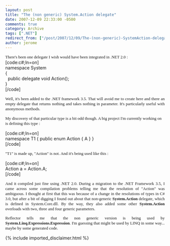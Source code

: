 ```yaml
---
layout: post
title: "The (non generic) System.Action delegate"
date: 2007-12-09 22:33:00 -0500
comments: true
category: Archive
tags: [".NET"]
redirect_from: ["/post/2007/12/09/The-(non-generic)-SystemAction-delegate", "/post/2007/12/09/the-(non-generic)-systemaction-delegate"]
author: jerome
---
```

<!-- more -->
<p align="justify">
<font face="Tahoma" size="2">There&#39;s been one delegate I wish would have been integrated in .NET 2.0 :</font> <br />
[code:c#;ln=on]<br />
namespace System<br />
{<br />
&nbsp; public delegate void Action();<br />
}<br />
[/code] 
</p>
<p align="justify">
<font size="2"><font face="Tahoma">Well, it&#39;s been added to the .NET framework 3.5. That will avoid me to create here and there an empty delegate that returns nothing and takes nothing in parameter. It&#39;s particularly useful with anonymous methods.</font></font> 
</p>
<p>
<font size="2"><font face="Tahoma">My discovery of that particular type is a bit odd though. </font></font><font size="2"><font face="Tahoma">A big project I&#39;m currently working on is defining this type :</font></font> 
</p>
<p>
[code:c#;ln=on]<br />
namespace T1 { public enum Action { A } } <br />
[/code] 
</p>
<font size="2">
<p>
<font size="2"><font face="Tahoma">&quot;T1&quot; is made up, &quot;Action&quot; is not. And it&#39;s being used like this :</font> </font>
</p>
</font>
<p>
[code:c#;ln=on]<br />
Action&nbsp;a = Action.A;<br />
[/code] 
</p>
<font size="2"><font size="2">
<p align="justify">
<font size="2"><font face="Tahoma">And it compiled just fine using .NET 2.0. During a migration to the .NET Framework 3.5, I came across some compilation problems telling me that the resolution of &quot;Action&quot; was ambiguous. I thought at first that this was because of a change in the resolutions of types in C# 3.0, but after a bit of digging I found out about that non-generic <strong>System.Action</strong> delegate, which is defined in System.Core.dll. By the way, they also added some other <strong>System.Action</strong> overloads&nbsp;with two, three and four generic parameters.</font></font> 
</p>
<p align="justify">
<font size="2"><font face="Tahoma">Reflector tells me that the non generic version is being used by <strong>System.Linq.Expressions.Expression</strong>. I&#39;m guessing that might be used by LINQ in some way... maybe by some generated code.</font></font> 
</p>
</font></font>

{% include imported_disclaimer.html %}
